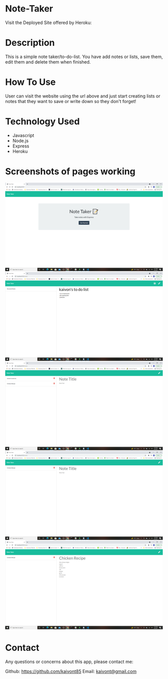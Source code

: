 # Note-Taker

Visit the Deployed Site offered by Heroku: 


# Description

This is a simple note taker/to-do-list. You have add notes or lists, save them, edit them and delete them when finished. 

# How To Use

User can visit the website using the url above and just start creating lists or notes that they want to save or write down so they don't forget! 

# Technology Used

- Javascript
- Node.js
- Express
- Heroku

# Screenshots of pages working

![screenshot](assets/landingpage.png)
![screenshot](assets/creatingfirstnote.png)
![screenshot](assets/showing2savednotes.png)
![screenshot](assets/deletedfirstnote.png)
![screenshot](assets/makingchangestorecipe.png)




# Contact 

Any questions or concerns about this app, please contact me:

Github: https://github.com/kaivont85
Email: kaivont@gmail.com